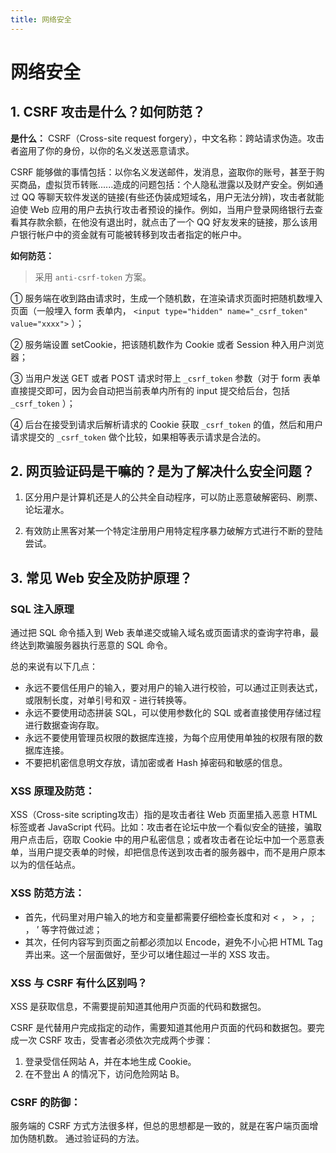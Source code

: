 ```yaml
---
title: 网络安全
---
```


# 网络安全

## 1. CSRF 攻击是什么？如何防范？
**是什么：**
CSRF（Cross-site request forgery），中文名称：跨站请求伪造。攻击者盗用了你的身份，以你的名义发送恶意请求。

CSRF 能够做的事情包括：以你名义发送邮件，发消息，盗取你的账号，甚至于购买商品，虚拟货币转账......造成的问题包括：个人隐私泄露以及财产安全。例如通过 QQ 等聊天软件发送的链接(有些还伪装成短域名，用户无法分辨)，攻击者就能迫使 Web 应用的用户去执行攻击者预设的操作。例如，当用户登录网络银行去查看其存款余额，在他没有退出时，就点击了一个 QQ 好友发来的链接，那么该用户银行帐户中的资金就有可能被转移到攻击者指定的帐户中。


**如何防范：**
> 采用 `anti-csrf-token` 方案。

① 服务端在收到路由请求时，生成一个随机数，在渲染请求页面时把随机数埋入页面（一般埋入 form 表单内， `<input type="hidden" name="_csrf_token" value="xxxx">` ）；

② 服务端设置 setCookie，把该随机数作为 Cookie 或者 Session 种入用户浏览器；

③ 当用户发送 GET 或者 POST 请求时带上 `_csrf_token` 参数（对于 form 表单直接提交即可，因为会自动把当前表单内所有的 input 提交给后台，包括 `_csrf_token` ）；

④ 后台在接受到请求后解析请求的 Cookie 获取 `_csrf_token` 的值，然后和用户请求提交的 `_csrf_token` 做个比较，如果相等表示请求是合法的。

## 2. 网页验证码是干嘛的？是为了解决什么安全问题？
1. 区分用户是计算机还是人的公共全自动程序，可以防止恶意破解密码、刷票、论坛灌水。

2. 有效防止黑客对某一个特定注册用户用特定程序暴力破解方式进行不断的登陆尝试。

## 3. 常见 Web 安全及防护原理？
### SQL 注入原理
通过把 SQL 命令插入到 Web 表单递交或输入域名或页面请求的查询字符串，最终达到欺骗服务器执行恶意的 SQL 命令。

总的来说有以下几点：
- 永远不要信任用户的输入，要对用户的输入进行校验，可以通过正则表达式，或限制长度，对单引号和双 - 进行转换等。
- 永远不要使用动态拼装 SQL，可以使用参数化的 SQL 或者直接使用存储过程进行数据查询存取。
- 永远不要使用管理员权限的数据库连接，为每个应用使用单独的权限有限的数据库连接。
- 不要把机密信息明文存放，请加密或者 Hash 掉密码和敏感的信息。


### XSS 原理及防范：
XSS（Cross-site scripting攻击）指的是攻击者往 Web 页面里插入恶意 HTML 标签或者 JavaScript 代码。比如：攻击者在论坛中放一个看似安全的链接，骗取用户点击后，窃取 Cookie 中的用户私密信息；或者攻击者在论坛中加一个恶意表单，当用户提交表单的时候，却把信息传送到攻击者的服务器中，而不是用户原本以为的信任站点。


### XSS 防范方法：
- 首先，代码里对用户输入的地方和变量都需要仔细检查长度和对 < ， > ， ; ， ’ 等字符做过滤；
- 其次，任何内容写到页面之前都必须加以 Encode，避免不小心把 HTML Tag 弄出来。这一个层面做好，至少可以堵住超过一半的 XSS 攻击。


### XSS 与 CSRF 有什么区别吗？
XSS 是获取信息，不需要提前知道其他用户页面的代码和数据包。

CSRF 是代替用户完成指定的动作，需要知道其他用户页面的代码和数据包。要完成一次 CSRF 攻击，受害者必须依次完成两个步骤：
1. 登录受信任网站 A，并在本地生成 Cookie。
2. 在不登出 A 的情况下，访问危险网站 B。


### CSRF 的防御：
服务端的 CSRF 方式方法很多样，但总的思想都是一致的，就是在客户端页面增加伪随机数。
通过验证码的方法。